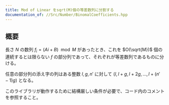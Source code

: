 ```yaml
---
title: Mod of Linear をsqrt(M)個の等差数列に分割する
documentation_of: //Src/Number/BinomalCoefficients.hpp
---
```


## 概要

長さ $N$ の数列 $f_i = (Ai + B) \mod M$ があったとき、これを $O(\sqrt{M})$ 個の連続するとは限らない $f$ の部分列であって、それぞれが等差数列であるものに分ける。

任意の部分列の添え字の列はある整数 $l, g, n'$ に対して $(l, l + g, l + 2g, \dots, l + (n'-1)g)$ となる。

このライブラリが動作するために結構厳しい条件が必要で、コード内のコメントを参照すること。

